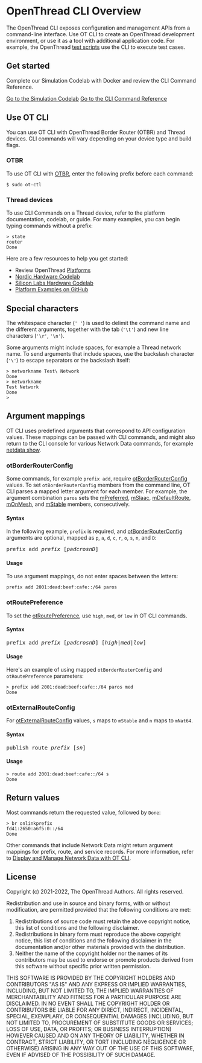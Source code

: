 # OpenThread CLI Overview

The OpenThread CLI exposes configuration and management APIs from a
command-line interface. Use OT CLI to create an OpenThread development
environment, or use it as a tool with additional application code. For example,
the OpenThread
[test scripts](https://github.com/openthread/openthread/tree/main/tests) use
the CLI to execute test cases.

## Get started

Complete our Simulation Codelab with Docker and review the CLI Command Reference.

<a class="button button-primary" href="https://openthread.io/codelabs/openthread-simulation">Go to the Simulation Codelab</a>  <a class="button button-primary" href="https://openthread.io/reference/cli/commands">Go to the CLI Command Reference</a>

## Use OT CLI

You can use OT CLI with OpenThread Border Router (OTBR) and Thread devices. CLI
commands will vary depending on your device type and build flags.

### OTBR

To use OT CLI with [OTBR](../../guides/border_router), enter the following
prefix before each command:

```
$ sudo ot-ctl
```

### Thread devices

To use CLI Commands on a Thread device, refer to the platform documentation,
codelab, or guide. For many examples, you can begin typing commands without a
prefix:

```
> state
router
Done
```

Here are a few resources to help you get started:

*   Review OpenThread [Platforms](https://openthread.io/platforms/)
*   [Nordic Hardware Codelab](https://openthread.io/codelabs/openthread-hardware/)
*   [Silicon Labs Hardware Codelab](https://openthread.io/codelabs/silabs-openthread-hardware/)
*   [Platform Examples on GitHub](https://github.com/openthread/openthread/tree/main/examples/platforms)

## Special characters

The whitespace character (`' '`) is used to delimit the command name and the
different arguments, together with the tab (`'\t'`) and new line characters
(`'\r'`, `'\n'`).

Some arguments might include spaces, for example a Thread network name. To
send arguments that include spaces, use the backslash character (`'\'`) to
escape separators or the backslash itself:

```
> networkname Test\ Network
Done
> networkname
Test Network
Done
> 
```

## Argument mappings

OT CLI uses predefined arguments that correspond to API configuration values. These
mappings can be passed with CLI commands, and might also return to the CLI
console for various Network Data commands, for example
[netdata show](https://openthread.io/reference/cli/concepts/netdata.md).

### otBorderRouterConfig

Some commands, for example `prefix add`, require
[otBorderRouterConfig](https://openthread.io/reference/struct/ot-border-router-config)
values. To set `otBorderRouterConfig` members from the command line, OT CLI
parses a mapped letter argument for each member. For example, the argument
combination `paros` sets the
[mPreferred](https://openthread.io/reference/struct/ot-border-router-config#mconfigure),
[mSlaac](https://openthread.io/reference/struct/ot-border-router-config#mSlaac),
[mDefaultRoute](https://openthread.io/reference/struct/ot-border-router-config#mDefaultRoute),
[mOnMesh](https://openthread.io/reference/struct/ot-border-router-config#mOnMesh),
and [mStable](https://openthread.io/reference/struct/ot-border-router-config#mStable)
members, consecutively.

#### Syntax

In the following example, `prefix` is required, and
[otBorderRouterConfig](https://openthread.io/reference/struct/ot-border-router-config)
arguments are optional, mapped as `p`, `a`, `d`, `c`, `r`, `o`, `s`, `n`, and
`D`:

<pre>prefix add <var>prefix</var> [<var>padcrosnD</var>]</pre>

#### Usage

To use argument mappings, do not enter spaces between the letters:

```
prefix add 2001:dead:beef:cafe::/64 paros
```

### otRoutePreference

To set the [otRoutePreference](https://openthread.io/reference/group/api-thread-general#otroutepreference),
use `high`, `med`, or `low` in OT CLI commands.

#### Syntax

<pre>prefix add <var>prefix</var> [<var>padcrosnD</var>] [<var>high</var>|<var>med</var>|<var>low</var>]</pre>

#### Usage

Here's an example of using mapped `otBorderRouterConfig` and `otRoutePreference`
parameters:

```
> prefix add 2001:dead:beef:cafe::/64 paros med
Done
```

### otExternalRouteConfig

For [otExternalRouteConfig](https://openthread.io/reference/struct/ot-external-route-config)
values, `s` maps to `mStable` and `n` maps to `mNat64`.

#### Syntax

<pre>publish route <var>prefix</var> [<var>sn</var>]</pre>

#### Usage

```
> route add 2001:dead:beef:cafe::/64 s
Done
```

## Return values

Most commands return the requested value, followed by `Done`:

```
> br onlinkprefix
fd41:2650:a6f5:0::/64
Done
```

Other commands that include Network Data might return argument mappings
for prefix, route, and service records. For more information, refer to
[Display and Manage Network Data with OT CLI](https://openthread.io/reference/cli/concepts/netdata.md).

## License

Copyright (c) 2021-2022, The OpenThread Authors.
All rights reserved.

Redistribution and use in source and binary forms, with or without
modification, are permitted provided that the following conditions are met:
1. Redistributions of source code must retain the above copyright
   notice, this list of conditions and the following disclaimer.
2. Redistributions in binary form must reproduce the above copyright
   notice, this list of conditions and the following disclaimer in the
   documentation and/or other materials provided with the distribution.
3. Neither the name of the copyright holder nor the
   names of its contributors may be used to endorse or promote products
   derived from this software without specific prior written permission.

THIS SOFTWARE IS PROVIDED BY THE COPYRIGHT HOLDERS AND CONTRIBUTORS "AS IS"
AND ANY EXPRESS OR IMPLIED WARRANTIES, INCLUDING, BUT NOT LIMITED TO, THE
IMPLIED WARRANTIES OF MERCHANTABILITY AND FITNESS FOR A PARTICULAR PURPOSE
ARE DISCLAIMED. IN NO EVENT SHALL THE COPYRIGHT HOLDER OR CONTRIBUTORS BE
LIABLE FOR ANY DIRECT, INDIRECT, INCIDENTAL, SPECIAL, EXEMPLARY, OR
CONSEQUENTIAL DAMAGES (INCLUDING, BUT NOT LIMITED TO, PROCUREMENT OF
SUBSTITUTE GOODS OR SERVICES; LOSS OF USE, DATA, OR PROFITS; OR BUSINESS
INTERRUPTION) HOWEVER CAUSED AND ON ANY THEORY OF LIABILITY, WHETHER IN
CONTRACT, STRICT LIABILITY, OR TORT (INCLUDING NEGLIGENCE OR OTHERWISE)
ARISING IN ANY WAY OUT OF THE USE OF THIS SOFTWARE, EVEN IF ADVISED OF THE
POSSIBILITY OF SUCH DAMAGE.
